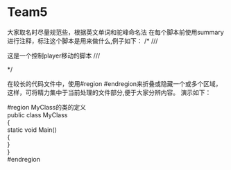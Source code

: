 # Team5
大家取名时尽量规范些，根据英文单词和驼峰命名法
在每个脚本前使用summary进行注释，标注这个脚本是用来做什么,例子如下：
/*
  ///<summary>
  	  这是一个控制player移动的脚本
  ///</summary>

  */


在较长的代码文件中，使用#region #endregion来折叠或隐藏一个或多个区域，这样，可将精力集中于当前处理的文件部分,便于大家分辨内容。 
演示如下：

 #region MyClass的类的定义  
public class MyClass   
{  
    static void Main()   
    {  
    }  
}  
#endregion 
  


